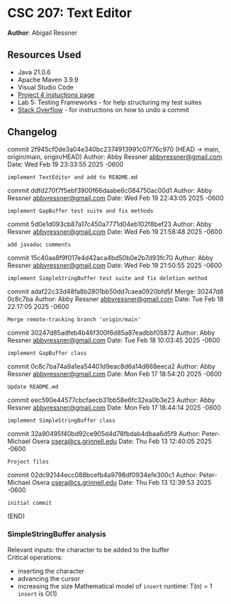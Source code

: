 # CSC 207: Text Editor

**Author**: Abigail Ressner

## Resources Used

+ Java 21.0.6
+ Apache Maven 3.9.9
+ Visual Studio Code
+ [Project 4 instuctions page](https://osera.cs.grinnell.edu/ttap/data-structures-labs/text-editor.html)
+ Lab 5: Testing Frameworks - for help structuring my test suites
+ [Stack Overflow](https://stackoverflow.com/questions/50091802/vs-code-commit-undo) - for instructions on how to undo a commit

## Changelog
commit 2f945cf0de3a04e340bc2374913991c07f76c970 (HEAD -> main, origin/main, origin/HEAD)
Author: Abby Ressner <abbyressner@gmail.com>
Date:   Wed Feb 19 23:33:55 2025 -0600

    implement TextEditor and add to README.md

commit ddfd270f7f5ebf3900f66daabe6c084750ac00d1
Author: Abby Ressner <abbyressner@gmail.com>
Date:   Wed Feb 19 22:43:05 2025 -0600

    implement GapBuffer test suite and fix methods

commit 5d0e1d093cb87a17c450a7771d04eb102f8bef23
Author: Abby Ressner <abbyressner@gmail.com>
Date:   Wed Feb 19 21:58:48 2025 -0600

    add javadoc comments

commit 15c40aa8f9f017e4d42aca4bd50b0e2b7d93fc70
Author: Abby Ressner <abbyressner@gmail.com>
Date:   Wed Feb 19 21:50:55 2025 -0600

    implement SimpleStringBuffer test suite and fix deletion method

commit adaf22c33d48fa8b2801bb50dd7caea0920bfd5f
Merge: 30247d8 0c8c7ba
Author: Abby Ressner <abbyressner@gmail.com>
Date:   Tue Feb 18 22:17:05 2025 -0600

    Merge remote-tracking branch 'origin/main'

commit 30247d85adfeb4b46f300f6d85a87eadbbf05872
Author: Abby Ressner <abbyressner@gmail.com>
Date:   Tue Feb 18 10:03:45 2025 -0600

    implement GapBuffer class

commit 0c8c7ba74a9a1ea54401d9eac8d6a14d868eeca2
Author: Abby Ressner <abbyressner@gmail.com>
Date:   Mon Feb 17 18:54:20 2025 -0600

    Update README.md

commit eec590e44577cbcfaecb31bb58e6fc32ea0b3e23
Author: Abby Ressner <abbyressner@gmail.com>
Date:   Mon Feb 17 18:44:14 2025 -0600

    implement SimpleStringBuffer class

commit 32a90495f40bd92ce905d4d78fbdab4dbaa6d5f9
Author: Peter-Michael Osera <osera@cs.grinnell.edu>
Date:   Thu Feb 13 12:40:05 2025 -0600

    Project files

commit 02dc92144ecc088bcefb4a9798df0934efe300c1
Author: Peter-Michael Osera <osera@cs.grinnell.edu>
Date:   Thu Feb 13 12:39:53 2025 -0600

    initial commit
(END)

### SimpleStringBuffer analysis
Relevant inputs: the character to be added to the buffer \
Critical operations:
- inserting the character
- advancing the cursor
- increasing the size
Mathematical model of `insert` runtime: T(n) = 1 \
`insert` is O(1)